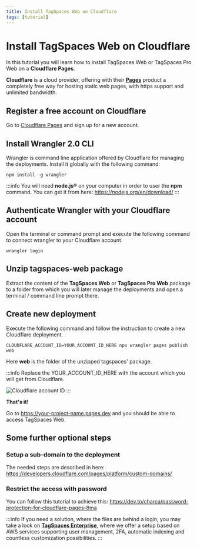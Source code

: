 ```yaml
---
title: Install TagSpaces Web on Cloudflare
tags: [tutorial]
---
```


# Install TagSpaces Web on Cloudflare

In this tutorial you will learn how to install TagSpaces Web or TagSpaces Pro Web on a **Cloudflare Pages**.

**Cloudflare** is a cloud provider, offering with their [**Pages**](https://pages.cloudflare.com/) product a completely free way for hosting static web pages, with https support and unlimited bandwidth.

## Register a free account on Cloudflare

Go to [Cloudflare Pages](https://pages.cloudflare.com/) and sign up for a new account.

## Install Wrangler 2.0 CLI

Wrangler is command line application offered by Cloudflare for managing the deployments. Install it globally with the following command:

```
npm install -g wrangler
```

:::info
You will need **node.js®** on your computer in order to user the **npm** command. You can get it from here: https://nodejs.org/en/download/
:::

## Authenticate Wrangler with your Cloudflare account

Open the terminal or command prompt and execute the following command to connect wrangler to your Cloudflare account.

```
wrangler login
```

## Unzip tagspaces-web package

Extract the content of the **TagSpaces Web** or **TagSpaces Pro Web** package to a folder from which you will later manage the deployments and open a terminal / command line prompt there.

## Create new deployment

Execute the following command and follow the instruction to create a new Cloudflare deployment.

```
CLOUDFLARE_ACCOUNT_ID=YOUR_ACCOUNT_ID_HERE npx wrangler pages publish web
```

Here **web** is the folder of the unzipped tagspaces' package.

:::info
Replace the YOUR_ACCOUNT_ID_HERE with the account which you will get from Cloudflare.

![Cloudflare account ID](/media/cloudflare-account-id.png)
:::

**That's it!**

Go to https://your-project-name.pages.dev and you should be able to access TagSpaces Web.

## Some further optional steps

### Setup a sub-domain to the deployment

The needed steps are described in here: https://developers.cloudflare.com/pages/platform/custom-domains/

### Restrict the access with password

You can follow this tutorial to achieve this: https://dev.to/charca/password-protection-for-cloudflare-pages-8ma

:::info
If you need a solution, where the files are behind a login, you may take a look on [**TagSpaces Enterprise**](https://www.tagspaces.org/products/enterprise/),
where we offer a setup based on AWS services supporting user management, 2FA, automatic indexing and countless customization possibilities.
:::
